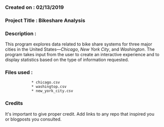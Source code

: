 ### Created on : 02/13/2019


### Project Title : Bikeshare Analysis


### Description :
This program explores data related to bike share systems for three major cities
in the United States—*Chicago*, *New York City*, and *Washington*. The program takes
input from the user to create an interactive experience and to display
statistics based on the type of information requested.                                                                                                                         


### Files used :
                * chicago.csv
                * washingtop.csv
                * new_york_city.csv


### Credits
It's important to give proper credit. Add links to any repo that inspired you or blogposts you consulted.
